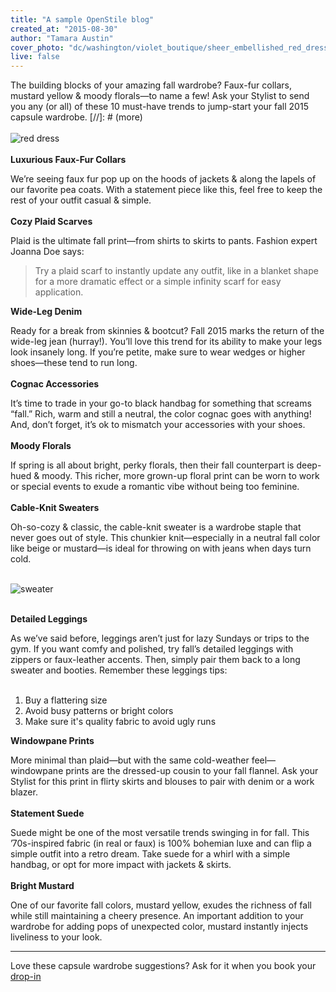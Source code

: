 ```yaml
---
title: "A sample OpenStile blog"
created_at: "2015-08-30"
author: "Tamara Austin"
cover_photo: "dc/washington/violet_boutique/sheer_embellished_red_dress"
live: false
---
```

The building blocks of your amazing fall wardrobe? Faux-fur collars, mustard yellow & moody florals—to name a few! Ask your Stylist to send you any (or all) of these 10 must-have trends to jump-start your fall 2015 capsule wardrobe.
[//]: # (more)
<br/><br/>
![red dress](https://res.cloudinary.com/openstile/image/upload/v1426009620/dc/washington/violet_boutique/sheer_embellished_red_dress.jpg)
<br/><br/>
**Luxurious Faux-Fur Collars**

We’re seeing faux fur pop up on the hoods of jackets & along the lapels of our favorite pea coats. With a statement piece like this, feel free to keep the rest of your outfit casual & simple.
<br/><br/>
**Cozy Plaid Scarves**

Plaid is the ultimate fall print—from shirts to skirts to pants. Fashion expert Joanna Doe says:<br/> 
> Try a plaid scarf to instantly update any outfit, like in a blanket shape for a more dramatic effect or a simple infinity scarf for easy application.

**Wide-Leg Denim**

Ready for a break from skinnies & bootcut? Fall 2015 marks the return of the wide-leg jean (hurray!). You’ll love this trend for its ability to make your legs look insanely long. If you’re petite, make sure to wear wedges or higher shoes—these tend to run long.
<br/><br/>
**Cognac Accessories**

It’s time to trade in your go-to black handbag for something that screams “fall.” Rich, warm and still a neutral, the color cognac goes with anything! And, don’t forget, it’s ok to mismatch your accessories with your shoes.
<br/><br/>
**Moody Florals**

If spring is all about bright, perky florals, then their fall counterpart is deep-hued & moody. This richer, more grown-up floral print can be worn to work or special events to exude a romantic vibe without being too feminine.
<br/><br/>
**Cable-Knit Sweaters**

Oh-so-cozy & classic, the cable-knit sweater is a wardrobe staple that never goes out of style. This chunkier knit—especially in a neutral fall color like beige or mustard—is ideal for throwing on with jeans when days turn cold.
<br/><br/>

![sweater](https://res.cloudinary.com/openstile/image/upload/v1425960214/dc/washington/violet_boutique/roar_.jpg)
<br/><br/>

**Detailed Leggings**

As we’ve said before, leggings aren’t just for lazy Sundays or trips to the gym. If you want comfy and polished, try fall’s detailed leggings with zippers or faux-leather accents. Then, simply pair them back to a long sweater and booties. Remember these leggings tips:
<br/><br/>

1. Buy a flattering size
2. Avoid busy patterns or bright colors
3. Make sure it's quality fabric to avoid ugly runs

**Windowpane Prints**

More minimal than plaid—but with the same cold-weather feel—windowpane prints are the dressed-up cousin to your fall flannel. Ask your Stylist for this print in flirty skirts and blouses to pair with denim or a work blazer.
<br/><br/>
**Statement Suede**

Suede might be one of the most versatile trends swinging in for fall. This ’70s-inspired fabric (in real or faux) is 100% bohemian luxe and can flip a simple outfit into a retro dream. Take suede for a whirl with a simple handbag, or opt for more impact with jackets & skirts.
<br/><br/>
**Bright Mustard**

One of our favorite fall colors, mustard yellow, exudes the richness of fall while still maintaining a cheery presence. An important addition to your wardrobe for adding pops of unexpected color, mustard instantly injects liveliness to your look.
<br/>
***
Love these capsule wardrobe suggestions? Ask for it when you book your [drop-in](http://openstile.com/experience)